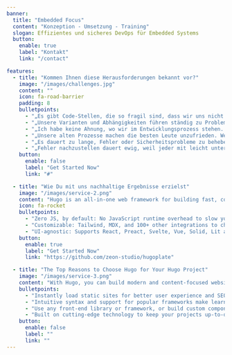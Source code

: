 ```yaml
---
banner:
  title: "Embedded Focus"
  content: "Konzeption - Umsetzung - Training"
  slogan: Effizientes und sicheres DevOps für Embedded Systems
  button:
    enable: true
    label: "Kontakt"
    link: "/contact"

features:
  - title: "Kommen Ihnen diese Herausforderungen bekannt vor?"
    image: "/images/challenges.jpg"
    content: ""
    icon: fa-road-barrier
    padding: 8
    bulletpoints:
      - "„Es gibt Code-Stellen, die so fragil sind, dass wir uns nicht trauen, sie anzufassen.“"
      - "„Unsere Varianten und Abhängigkeiten führen ständig zu Problemen. Es fühlt sich an, als würden wir mehr reparieren als entwickeln.“"
      - "„Ich habe keine Ahnung, wo wir im Entwicklungsprozess stehen. Das führt zu Missverständnissen und zeigt, dass wir dringend mehr Struktur und Übersicht brauchen.“"
      - "„Unsere alten Prozesse machen die besten Leute unzufrieden. Wenn wir uns nicht modernisieren, verlieren wir Know-how und Innovationskraft.“"
      - "„Es dauert zu lange, Fehler oder Sicherheitsprobleme zu beheben, und das gefährdet unser Image.“"
      - "„Fehler nachzustellen dauert ewig, weil jeder mit leicht unterschiedlichen Setups arbeitet.“"
    button:
      enable: false
      label: "Get Started Now"
      link: "#"

  - title: "Wie Du mit uns nachhaltige Ergebnisse erzielst"
    image: "/images/service-2.png"
    content: "Hugo is an all-in-one web framework for building fast, content-focused websites. It offers a range of exciting features for developers and website creators. Some of the key features are:"
    icon: fa-rocket
    bulletpoints:
      - "Zero JS, by default: No JavaScript runtime overhead to slow you down."
      - "Customizable: Tailwind, MDX, and 100+ other integrations to choose from."
      - "UI-agnostic: Supports React, Preact, Svelte, Vue, Solid, Lit and more."
    button:
      enable: true
      label: "Get Started Now"
      link: "https://github.com/zeon-studio/hugoplate"

  - title: "The Top Reasons to Choose Hugo for Your Hugo Project"
    image: "/images/service-3.png"
    content: "With Hugo, you can build modern and content-focused websites without sacrificing performance or ease of use."
    bulletpoints:
      - "Instantly load static sites for better user experience and SEO."
      - "Intuitive syntax and support for popular frameworks make learning and using Hugo a breeze."
      - "Use any front-end library or framework, or build custom components, for any project size."
      - "Built on cutting-edge technology to keep your projects up-to-date with the latest web standards."
    button:
      enable: false
      label: ""
      link: ""
---
```

